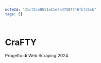 ```yaml
---
noteId: "31cf2ce0651e11efa47587746fbf35cb"
tags: []

---
```


# CraFTY
Progetto di Web Scraping 2024
